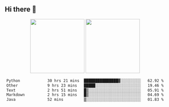 ## Hi there 👋
<div align="center">
<span>  </span>
<img height="170px" src="https://github-readme-stats.vercel.app/api?username=LZvoid&show_icons=true&count_private==true&v=3" /><span>        </span><img height="170px" src="https://github-readme-stats.vercel.app/api/top-langs/?username=LZvoid&layout=compact&langs_count=8&v=3" />
<span>  </span>
</div>
<div align="center">

<!--START_SECTION:waka-->

```txt
Python            30 hrs 21 mins  ███████████████▓░░░░░░░░░   62.92 %
Other             9 hrs 23 mins   █████░░░░░░░░░░░░░░░░░░░░   19.46 %
Text              2 hrs 51 mins   █▒░░░░░░░░░░░░░░░░░░░░░░░   05.91 %
Markdown          2 hrs 15 mins   █▒░░░░░░░░░░░░░░░░░░░░░░░   04.69 %
Java              52 mins         ▒░░░░░░░░░░░░░░░░░░░░░░░░   01.83 %
```

<!--END_SECTION:waka-->
</div>
